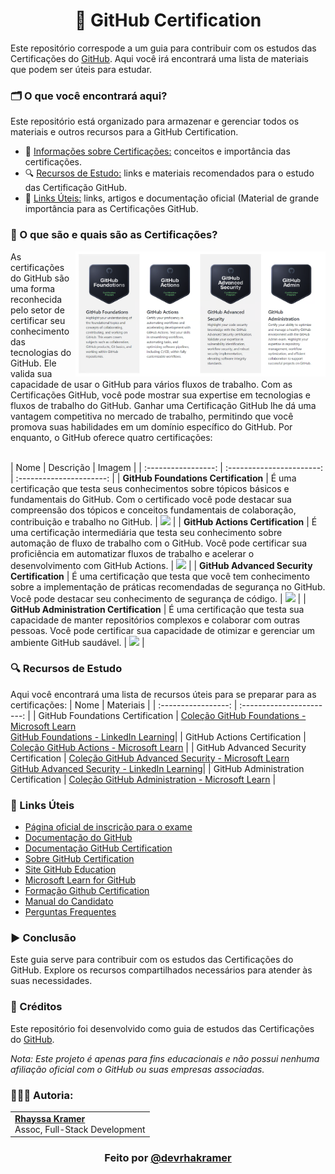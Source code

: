 <h1 align="center">🐙 GitHub Certification</h1>

Este repositório correspode a um guia para contribuir com os estudos das Certificações do [GitHub](https://github.com/). Aqui você irá encontrará uma lista de materiais que podem ser úteis para estudar.

### 🗂️ O que você encontrará aqui?
Este repositório está organizado para armazenar e gerenciar todos os materiais e outros recursos para a GitHub Certification.

- 📝 [Informações sobre Certificações:](https://github.com/rhayssakramer/github-certification?tab=readme-ov-file#-o-que-s%C3%A3o-e-quais-s%C3%A3o-as-certifica%C3%A7%C3%B5es) conceitos e importância das certificações.
- 🔍 [Recursos de Estudo:](https://github.com/rhayssakramer/github-certification/tree/main?tab=readme-ov-file#-recursos-de-estudo) links e materiais recomendados para o estudo das Certificação GitHub.
- 🔗 [Links Úteis:](https://github.com/rhayssakramer/github-certification/tree/main?tab=readme-ov-file#-links-%C3%BAteis) links, artigos e documentação oficial (Material de grande importância para as Certificações GitHub.

### 📝 O que são e quais são as Certificações?
<img align="right" width="400" style="margin-left: 40;" src="https://github.com/rhayssakramer/github-certification/blob/main/img/certificacoes.png"><p>As certificações do GitHub são uma forma reconhecida pelo setor de certificar seu conhecimento das tecnologias do GitHub. Ele valida sua capacidade de usar o GitHub para vários fluxos de trabalho. Com as Certificações GitHub, você pode mostrar sua expertise em tecnologias e fluxos de trabalho do GitHub. Ganhar uma Certificação GitHub lhe dá uma vantagem competitiva no mercado de trabalho, permitindo que você promova suas habilidades em um domínio específico do GitHub. Por enquanto, o GitHub oferece quatro certificações:</p>
<br>
| Nome | Descrição | Imagem |
| :-----------------: | :-----------------------: | :----------------------: |
| <b>GitHub Foundations Certification</b> | É uma certificação que testa seus conhecimentos sobre tópicos básicos e fundamentais do GitHub. Com o certificado você pode destacar sua compreensão dos tópicos e conceitos fundamentais de colaboração, contribuição e trabalho no GitHub. | <img width="150" src="https://github.com/user-attachments/assets/99cbcdc7-e4dc-49a8-ad3a-7b9839f68902"> |
| <b>GitHub Actions Certification</b> | É uma certificação intermediária que testa seu conhecimento sobre automação de fluxo de trabalho com o GitHub. Você pode certificar sua proficiência em automatizar fluxos de trabalho e acelerar o desenvolvimento com GitHub Actions. | <img width="150" src="https://github.com/user-attachments/assets/e450154e-fe73-46c2-be37-16547a821dc2"> |
| <b>GitHub Advanced Security Certification</b> | É uma certificação que testa que você tem conhecimento sobre a implementação de práticas recomendadas de segurança no GitHub. Você pode destacar seu conhecimento de segurança de código. | <img width="150" src="https://github.com/user-attachments/assets/e438c467-acbe-4ddd-8020-08af74b85ea3"> |
| <b>GitHub Administration Certification</b> | É uma certificação que testa sua capacidade de manter repositórios complexos e colaborar com outras pessoas. Você pode certificar sua capacidade de otimizar e gerenciar um ambiente GitHub saudável. | <img width="150" src="https://github.com/user-attachments/assets/6234bc2e-3542-4372-82e8-49cf8ed9e32e"> |

### 🔍 Recursos de Estudo
Aqui você encontrará uma lista de recursos úteis para se preparar para as certificações:
| Nome | Materiais |
| :-----------------: | :-----------------------: | 
| GitHub Foundations Certification | [Coleção GitHub Foundations - Microsoft Learn](https://learn.microsoft.com/en-us/collections/o1njfe825p602p)<br>[GitHub Foundations - LinkedIn Learning](https://www.linkedin.com/learning/paths/prepare-for-the-github-foundations-certification)|
| GitHub Actions Certification | [Coleção GitHub Actions - Microsoft Learn](https://learn.microsoft.com/en-us/collections/n5p4a5z7keznp5) |
| GitHub Advanced Security Certification | [Coleção GitHub Advanced Security - Microsoft Learn](https://learn.microsoft.com/en-us/collections/mom7u1gzjdxw03)<br>[GitHub Advanced Security - LinkedIn Learning](https://www.linkedin.com/learning/paths/prepare-for-the-github-administration-certification)|
| GitHub Administration Certification | [Coleção GitHub Administration - Microsoft Learn](https://learn.microsoft.com/en-us/collections/rqymc6yw8q5rey) |

### 🔗 Links Úteis
- [Página oficial de inscrição para o exame](https://examregistration.github.com/overview)
- [Documentação do GitHub](https://docs.github.com/)
- [Documentação GitHub Certification](https://docs.github.com/en/get-started/showcase-your-expertise-with-github-certifications)
- [Sobre GitHub Certification](https://docs.github.com/en/get-started/showcase-your-expertise-with-github-certifications/about-github-certifications)
- [Site GitHub Education](https://education.github.com/experiences/foundations_certificate)
- [Microsoft Learn for GitHub](https://learn.microsoft.com/en-us/training/github/)
- [Formação Github Certification](https://web.dio.me/track/formacao-github-certification)
- [Manual do Candidato](https://examregistration.github.com/handbook)
- [Perguntas Frequentes](https://examregistration.github.com/faq)

### ▶️ Conclusão
Este guia serve para contribuir com os estudos das Certificações do GitHub. Explore os recursos compartilhados necessários para atender às suas necessidades.

### 🔗 Créditos
Este repositório foi desenvolvido como guia de estudos das Certificações do [GitHub](https://github.com/).

*Nota: Este projeto é apenas para fins educacionais e não possui nenhuma afiliação oficial com o GitHub ou suas empresas associadas.*

### 👩🏼‍💻 Autoria:
<table style="border=0">
  <tr>
    <td align="left">
      <a href="https://github.com/rhayssakramer">
        <span><b>Rhayssa Kramer</b></span>
      </a>
      <br>
      <span>Assoc, Full-Stack Development</span>
    </td>
  </tr>
</table>

### <div align="center">Feito por <a href="https://github.com/rhayssakramer">@devrhakramer</a></div>
